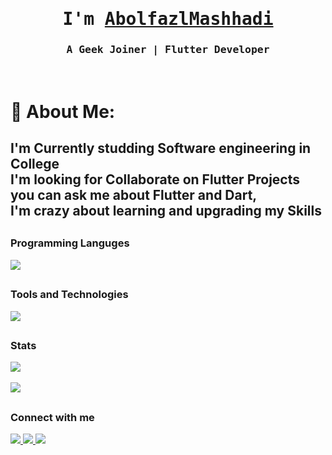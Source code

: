 <p align="center"><h1 align="center"><samp> I'm <a href="#">AbolfazlMashhadi </a> </samp></h1></p>
<p align="center"><h3 align="center"><samp> A Geek Joiner | Flutter Developer</samp></h3></p>
<br>
<div>

# 💫 About Me:
I'm Currently studding Software engineering in College <br>I'm looking for Collaborate on Flutter Projects<br> you can ask me about Flutter and Dart, <br>I'm crazy about learning and upgrading my Skills
---
##
### Programming Languges
  <a href="#">
    <img src="https://skillicons.dev/icons?i=dart,python&theme=dark" />
  </a>

##

### Tools and Technologies
  <a href="#">
    <img src="https://skillicons.dev/icons?i=flutter,vscode,figma,git,appwrite,github,firebase,linux&theme=dark" />
  </a>

  
  


##

### Stats
  <a href="https://github.com/Abolfazl-MI">
<img align="center" src="https://github-readme-stats.vercel.app/api?username=Abolfazl-MI&theme=vue-dark&hide_border=false&include_all_commits=true&count_private=true" /></a>
</br>
<br>
<img align="center" src="https://github-readme-stats.vercel.app/api/top-langs/?username=Abolfazl-MI&theme=vue-dark&hide_border=false&include_all_commits=true&count_private=true&layout=compact">

##

### Connect with me
  <a href="https://instagram.com/codeadavtures?igshid=YmMyMTA2M2Y=">
    <img src="https://skillicons.dev/icons?i=instagram&theme=dark" />
  </a>
  <a href="https://linkedin.com/in/abolfazl-mashhadi">
    <img src="https://skillicons.dev/icons?i=linkedin&theme=dark" />
  </a>
  <a href="https://linkedin.com/in/abolfazl-mashhadi">
    <img src="https://skillicons.dev/icons?i=email&theme=dark" />
  </a>
  
  
 


  
